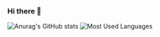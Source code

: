 ### Hi there 👋
![Anurag's GitHub stats](https://github-readme-stats.vercel.app/api?username=ytt&show_icons=true&theme=gruvbox)
![Most Used Languages](https://github-readme-stats.vercel.app/api/top-langs/?username=ytt&theme=dark&layout=compact)
<!--
**huangdaxing3/huangdaxing3** is a ✨ _special_ ✨ repository because its `README.md` (this file) appears on your GitHub profile.

Here are some ideas to get you started:

- 🔭 I’m currently working on ...
- 🌱 I’m currently learning ...
- 👯 I’m looking to collaborate on ...
- 🤔 I’m looking for help with ...
- 💬 Ask me about ...
- 📫 How to reach me: ...
- 😄 Pronouns: ...
- ⚡ Fun fact: ...
-->
